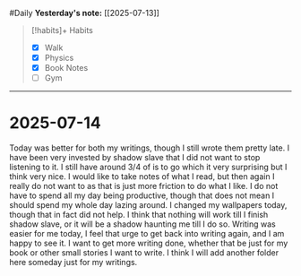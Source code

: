 #Daily
**Yesterday's note:** [[2025-07-13]]

> [!habits]+ Habits 
>- [x] Walk
>- [x] Physics 
> - [x] Book Notes
> - [ ] Gym

<hr>

# 2025-07-14

Today was better for both my writings, though I still wrote them pretty late. I have been very invested by shadow slave that I did not want to stop listening to it. I still have around 3/4 of is to go which it very surprising but I think very nice. I would like to take notes of what I read, but then again I really do not want to as that is just more friction to do what I like. I do not have to spend all my day being productive, though that does not mean I should spend my whole day lazing around. I changed my wallpapers today, though that in fact did not help. I think that nothing will work till I finish shadow slave, or it will be a shadow haunting me till I do so. Writing was easier for me today, I feel that urge to get back into writing again, and I am happy to see it. I want to get more writing done, whether that be just for my book or other small stories I want to write. I think I will add another folder here someday just for my writings. 